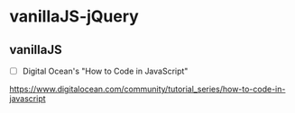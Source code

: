 # vanillaJS-jQuery

## vanillaJS

- [ ] Digital Ocean's "How to Code in JavaScript"

https://www.digitalocean.com/community/tutorial_series/how-to-code-in-javascript